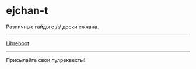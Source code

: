 # ejchan-t

Различные гайды с /t/ доски ежчана.

---

[Libreboot](./articles/5ed2-libreboot-podrobnyi-manual-anona-s-ezhchana.md)

___
Присылайте свои пулреквесты!
